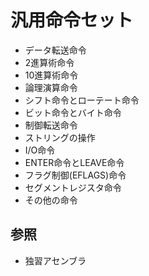 # 汎用命令セット
- データ転送命令
- 2進算術命令
- 10進算術命令
- 論理演算命令
- シフト命令とローテート命令
- ビット命令とバイト命令
- 制御転送命令
- ストリングの操作
- I/O命令
- ENTER命令とLEAVE命令
- フラグ制御(EFLAGS)命令
- セグメントレジスタ命令
- その他の命令

## 参照
- 独習アセンブラ
